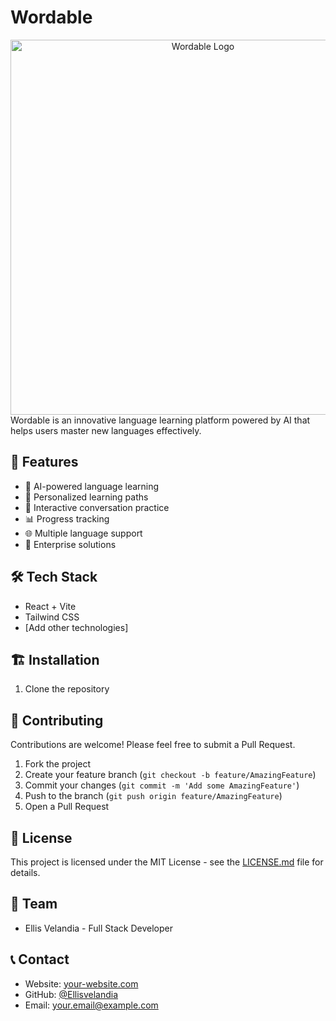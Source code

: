 # Wordable

<div align="center">
  <img src="https://github.com/user-attachments/assets/6f5b41ab-5c2b-45c2-ae89-5b0c060fee03" alt="Wordable Logo" width="600">
</div>
Wordable is an innovative language learning platform powered by AI that helps users master new languages effectively.

## 🚀 Features

- 🤖 AI-powered language learning
- 🎯 Personalized learning paths
- 💬 Interactive conversation practice
- 📊 Progress tracking
- 🌐 Multiple language support
- 💼 Enterprise solutions

## 🛠️ Tech Stack

- React + Vite
- Tailwind CSS
- [Add other technologies]

## 🏗️ Installation

1. Clone the repository

## 🤝 Contributing

Contributions are welcome! Please feel free to submit a Pull Request.

1. Fork the project
2. Create your feature branch (`git checkout -b feature/AmazingFeature`)
3. Commit your changes (`git commit -m 'Add some AmazingFeature'`)
4. Push to the branch (`git push origin feature/AmazingFeature`)
5. Open a Pull Request

## 📝 License

This project is licensed under the MIT License - see the [LICENSE.md](LICENSE.md) file for details.

## 👥 Team

- Ellis Velandia - Full Stack Developer

## 📞 Contact

- Website: [your-website.com](https://your-website.com)
- GitHub: [@Ellisvelandia](https://github.com/Ellisvelandia)
- Email: your.email@example.com
